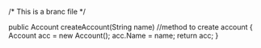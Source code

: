 
/* This is a branc file */

public Account createAccount(String name) //method to create account
{
Account acc = new Account();
acc.Name = name;
return acc; 
}
